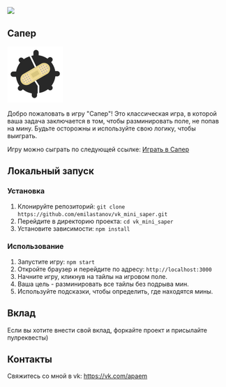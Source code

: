 [<img width="134" src="https://vk.com/images/apps/mini_apps/vk_mini_apps_logo.svg">](https://vk.com/services)

## Сапер

<img alt="Сапер" height="128" src="saper.png" width="128"/>

Добро пожаловать в игру "Сапер"! Это классическая игра, в которой ваша задача заключается в том, чтобы разминировать поле, не попав на мину. Будьте осторожны и используйте свою логику, чтобы выиграть.

Игру можно сыграть по следующей ссылке: [Играть в Сапер](https://vk.com/apsaper)

## Локальный запуск
### Установка

1. Клонируйте репозиторий: `git clone https://github.com/emilastanov/vk_mini_saper.git`
2. Перейдите в директорию проекта: `cd vk_mini_saper`
3. Установите зависимости: `npm install`

### Использование

1. Запустите игру: `npm start`
2. Откройте браузер и перейдите по адресу: `http://localhost:3000`
3. Начните игру, кликнув на тайлы на игровом поле.
4. Ваша цель - разминировать все тайлы без подрыва мин.
5. Используйте подсказки, чтобы определить, где находятся мины.

## Вклад

Если вы хотите внести свой вклад, форкайте проект и присылайте пулреквесты)


## Контакты

Свяжитесь со мной в vk: https://vk.com/apaem



